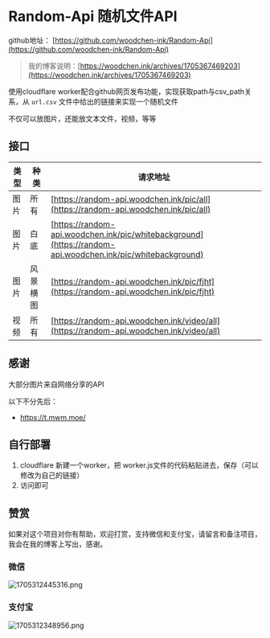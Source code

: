 # Random-Api 随机文件API

github地址： [https://github.com/woodchen-ink/Random-Api](https://github.com/woodchen-ink/Random-Api)


> 我的博客说明：[https://woodchen.ink/archives/1705367469203](https://woodchen.ink/archives/1705367469203)

使用cloudflare worker配合github网页发布功能，实现获取path与csv_path关系，从 `url.csv` 文件中给出的链接来实现一个随机文件

不仅可以放图片，还能放文本文件，视频，等等

## 接口

| 类型  | 种类     | 请求地址   | 
| ---- | ---------- | ---------------- | 
| 图片 | 所有     | [https://random-api.woodchen.ink/pic/all](https://random-api.woodchen.ink/pic/all) |
| 图片 | 白底   | [https://random-api.woodchen.ink/pic/whitebackground](https://random-api.woodchen.ink/pic/whitebackground) |
| 图片 | 风景横图 | [https://random-api.woodchen.ink/pic/fjht](https://random-api.woodchen.ink/pic/fjht) |
| 视频 | 所有 | [https://random-api.woodchen.ink/video/all](https://random-api.woodchen.ink/video/all) |


## 感谢
                
大部分图片来自网络分享的API
                
以下不分先后：
                
* https://t.mwm.moe/
                
## 自行部署
                
1. cloudflare 新建一个worker，把 worker.js文件的代码粘贴进去，保存（可以修改为自己的链接）
2. 访问即可

## 赞赏

如果对这个项目对你有帮助，欢迎打赏，支持微信和支付宝，请留言和备注项目，我会在我的博客上写出，感谢。

### 微信

![1705312445316.png](https://cdn-img-r2.czl.net/2024/01/15/65a501199193b.png)

### 支付宝

![1705312348956.png](https://cdn-img-r2.czl.net/2024/01/15/65a50089b4b92.png)
